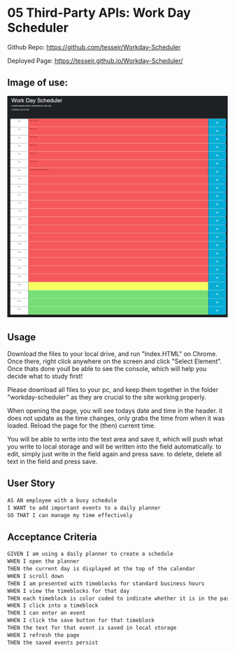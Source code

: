 # 05 Third-Party APIs: Work Day Scheduler

Github Repo: https://github.com/tesseir/Workday-Scheduler

Deployed Page: https://tesseir.github.io/Workday-Scheduler/

## Image of use:

![Page](https://raw.githubusercontent.com/tesseir/Workday-Scheduler/main/Assets/Capture.PNG)

## Usage

Download the files to your local drive, and run "Index.HTML" on Chrome. Once there, right click anywhere on the screen and click "Select Element". Once thats done youll be able to see the console, which will help you decide what to study first!

Please download all files to your pc, and keep them together in the folder "workday-scheduler" as they are crucial to the site working properly.

When opening the page, you will see todays date and time in the header. it does not update as the time changes, only grabs the time from when it was loaded. Reload the page for the (then) current time.

You will be able to write into the text area and save it, which will push what you write to local storage and will be written into the field automatically. to edit, simply just write in the field again and press save. to delete, delete all text in the field and press save.


## User Story

```md
AS AN employee with a busy schedule
I WANT to add important events to a daily planner
SO THAT I can manage my time effectively
```

## Acceptance Criteria

```md
GIVEN I am using a daily planner to create a schedule
WHEN I open the planner
THEN the current day is displayed at the top of the calendar
WHEN I scroll down
THEN I am presented with timeblocks for standard business hours
WHEN I view the timeblocks for that day
THEN each timeblock is color coded to indicate whether it is in the past, present, or future
WHEN I click into a timeblock
THEN I can enter an event
WHEN I click the save button for that timeblock
THEN the text for that event is saved in local storage
WHEN I refresh the page
THEN the saved events persist
```

